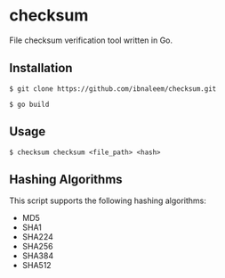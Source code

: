 # checksum
File checksum verification tool written in Go.

## Installation
```
$ git clone https://github.com/ibnaleem/checksum.git
```
```
$ go build
```
## Usage
```
$ checksum checksum <file_path> <hash>
```

## Hashing Algorithms
This script supports the following hashing algorithms:
- MD5
- SHA1
- SHA224
- SHA256
- SHA384
- SHA512